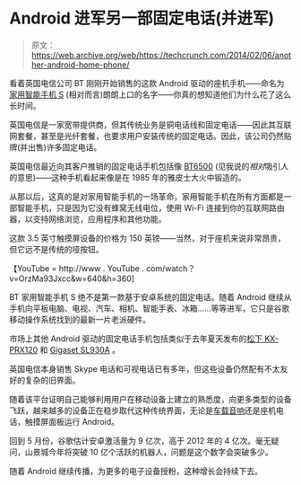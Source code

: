 # Android 进军另一部固定电话(并进军)

> 原文：<https://web.archive.org/web/https://techcrunch.com/2014/02/06/another-android-home-phone/>

看着英国电信公司 BT 刚刚开始销售的这款 Android 驱动的座机手机——命名为[家用智能手机 S](https://web.archive.org/web/20221007090155/http://home.bt.com/news/btlife/new-smartphone-that-blocks-nuisance-calls-11363873468882) (相对而言)朗朗上口的名字——你真的想知道他们为什么花了这么长时间。

英国电信是一家宽带提供商，但其传统业务是铜电话线和固定电话——因此其互联网套餐，甚至是光纤套餐，也要求用户安装传统的固定电话。因此，该公司仍然贴牌(并出售)许多固定电话。

英国电信最近向其客户推销的固定电话手机包括像 [BT6500](https://web.archive.org/web/20221007090155/http://www.bt.com/includingyou/products-phones-bt-callcontrol-6500.html) (见我说的*相对*吸引人的意思)——这种手机看起来像是在 1985 年的雅皮士大火中锻造的。

从那以后，这真的是对家用智能手机的一场革命，家用智能手机在所有方面都是一部智能手机，只是因为它没有蜂窝无线电位，使用 Wi-Fi 连接到你的互联网路由器，以支持网络浏览，应用程序和其他功能。

这款 3.5 英寸触摸屏设备的价格为 150 英镑——当然，对于座机来说非常昂贵，但它远不是传统的哑按钮。

【YouTube = http://www . YouTube . com/watch？v=OrzMa93Jxcc&w=640&h=360]

BT 家用智能手机 S 绝不是第一款基于安卓系统的固定电话。随着 Android 继续从手机向平板电脑、电视、汽车、相机、智能手表、冰箱……等等进军，它只是谷歌移动操作系统找到的最新一片老派硬件。

市场上其他 Android 驱动的固定电话手机包括类似于去年夏天发布的[松下 KX-PRX120](https://web.archive.org/web/20221007090155/http://www.panasonic.co.uk/html/en_GB/News/Latest+News/New+Touch+Panel+Cordless+Phones+-+Exclusive+in+Design,+Smart+in+Function/12907494/) 和 [Gigaset SL930A](https://web.archive.org/web/20221007090155/http://www.gigaset.com/en_UK/press/news-detail/news/detail/News/landline-goes-android-the-gigaset-sl930a.html) 。

英国电信本身销售 Skype 电话和可视电话已有多年，但这些设备仍然配有不太友好的复杂的旧界面。

随着该平台证明自己能够利用用户在移动设备上建立的熟悉度，向更多类型的设备飞跃，越来越多的设备正在稳步取代这种传统界面，无论是[车载音响](https://web.archive.org/web/20221007090155/https://beta.techcrunch.com/2014/01/09/swiftkey-clarion/)还是座机电话，触摸屏面板运行 Android。

回到 5 月份，谷歌估计安卓激活量为 9 亿次，高于 2012 年的 4 亿次。毫无疑问，山景城今年将突破 10 亿个活跃的机器人，问题是这个数字会突破多少。

随着 Android 继续传播，为更多的电子设备授粉，这种增长会持续下去。